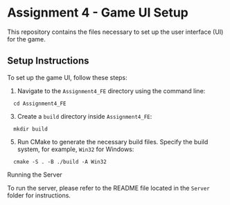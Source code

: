 # Assignment 4 - Game UI Setup

This repository contains the files necessary to set up the user interface (UI) for the game.

## Setup Instructions

To set up the game UI, follow these steps:

1. Navigate to the `Assignment4_FE` directory using the command line:
```
  cd Assignment4_FE
```
3. Create a `build` directory inside `Assignment4_FE`:
```
  mkdir build
```
5. Run CMake to generate the necessary build files. Specify the build system, for example, `Win32` for Windows:
```
  cmake -S . -B ./build -A Win32
```
Running the Server

To run the server, please refer to the README file located in the `Server` folder for instructions.
